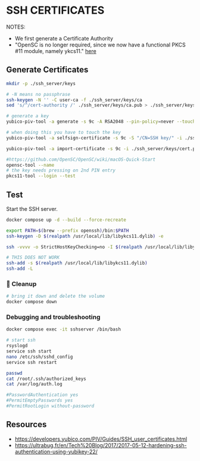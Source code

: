 # SSH CERTIFICATES

NOTES:

* We first generate a Certificate Authority
* "OpenSC is no longer required, since we now have a functional PKCS #11 module, namely ykcs11." [here](https://developers.yubico.com/PIV/Guides/SSH_with_PIV_and_PKCS11.html)

## Generate Certificates

```sh
mkdir -p ./ssh_server/keys

# -N means no passphrase
ssh-keygen -N '' -C user-ca -f ./ssh_server/keys/ca
sed 's/^/cert-authority /' ./ssh_server/keys/ca.pub > ./ssh_server/keys/authorized_keys

# generate a key
yubico-piv-tool -a generate -s 9c -A RSA2048 --pin-policy=never --touch-policy=always -o ./ssh_server/keys/public.pem

# when doing this you have to touch the key
yubico-piv-tool -a selfsign-certificate -s 9c -S "/CN=SSH key/" -i ./ssh_server/keys/public.pem -o ./ssh_server/keys/cert.pem

yubico-piv-tool -a import-certificate -s 9c -i ./ssh_server/keys/cert.pem

#https://github.com/OpenSC/OpenSC/wiki/macOS-Quick-Start
opensc-tool --name
# the key needs pressing on 2nd PIN entry
pkcs11-tool --login --test      
```

## Test

Start the SSH server.  

```sh
docker compose up -d --build --force-recreate
```


```sh
export PATH=$(brew --prefix openssh)/bin:$PATH
ssh-keygen -D $(realpath /usr/local/lib/libykcs11.dylib) -e

ssh -vvvv -o StrictHostKeyChecking=no -I $(realpath /usr/local/lib/libykcs11.dylib) -p 2823 root@0.0.0.0

# THIS DOES NOT WORK
ssh-add -s $(realpath /usr/local/lib/libykcs11.dylib) 
ssh-add -L 
```

### 🧼 Cleanup

```sh
# bring it down and delete the volume
docker compose down 
```

### Debugging and troubleshooting

```sh
docker compose exec -it sshserver /bin/bash

# start ssh
rsyslogd
service ssh start
nano /etc/ssh/sshd_config  
service ssh restart

passwd
cat /root/.ssh/authorized_keys
cat /var/log/auth.log

#PasswordAuthentication yes
#PermitEmptyPasswords yes
#PermitRootLogin without-password
```

## Resources

* https://developers.yubico.com/PIV/Guides/SSH_user_certificates.html
* https://ultrabug.fr/en/Tech%20Blog/2017/2017-05-12-hardening-ssh-authentication-using-yubikey-22/
